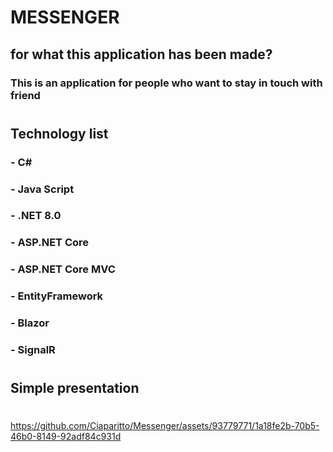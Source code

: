 # MESSENGER 
## for what this application has been made?
### This is an application for people who want to stay in touch with friend 
#
## Technology list
### - C#
### - Java Script
### - .NET 8.0
### - ASP.NET Core
### - ASP.NET Core MVC
### - EntityFramework
### - Blazor
### - SignalR
#
## Simple presentation
#

https://github.com/Ciaparitto/Messenger/assets/93779771/1a18fe2b-70b5-46b0-8149-92adf84c931d

